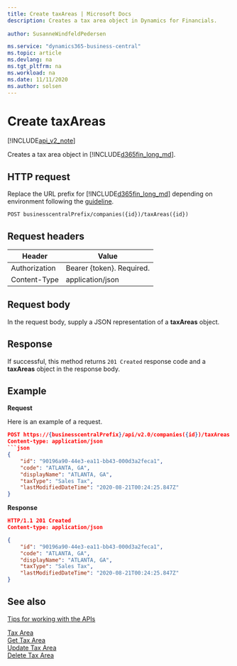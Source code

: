 ```yaml
---
title: Create taxAreas | Microsoft Docs
description: Creates a tax area object in Dynamics for Financials. 
 
author: SusanneWindfeldPedersen

ms.service: "dynamics365-business-central"
ms.topic: article
ms.devlang: na
ms.tgt_pltfrm: na
ms.workload: na
ms.date: 11/11/2020
ms.author: solsen
---
```


# Create taxAreas

[!INCLUDE[api_v2_note](../../includes/api_v2_note.md)]

Creates a tax area object in [!INCLUDE[d365fin_long_md](../../includes/d365fin_long_md.md)].

## HTTP request
Replace the URL prefix for [!INCLUDE[d365fin_long_md](../../includes/d365fin_long_md.md)] depending on environment following the [guideline](../../v2.0/endpoints-apis-for-dynamics.md).

```
POST businesscentralPrefix/companies({id})/taxAreas({id})
```

## Request headers

|Header|Value|
|------|-----|
|Authorization  |Bearer {token}. Required.    |
|Content-Type  |application/json    |

## Request body
In the request body, supply a JSON representation of a **taxAreas** object.

## Response
If successful, this method returns ```201 Created``` response code and a **taxAreas** object in the response body.

## Example

**Request**

Here is an example of a request.

```json
POST https://{businesscentralPrefix}/api/v2.0/companies({id})/taxAreas
Content-type: application/json
```json
{
    "id": "90196a90-44e3-ea11-bb43-000d3a2feca1",
    "code": "ATLANTA, GA",
    "displayName": "ATLANTA, GA",
    "taxType": "Sales Tax",
    "lastModifiedDateTime": "2020-08-21T00:24:25.847Z"
}
```

**Response**

```json
HTTP/1.1 201 Created
Content-type: application/json

{
    "id": "90196a90-44e3-ea11-bb43-000d3a2feca1",
    "code": "ATLANTA, GA",
    "displayName": "ATLANTA, GA",
    "taxType": "Sales Tax",
    "lastModifiedDateTime": "2020-08-21T00:24:25.847Z"
}
```

## See also
[Tips for working with the APIs](/dynamics365/business-central/dev-itpro/developer/devenv-connect-apps-tips)  

[Tax Area](../resources/dynamics_taxarea.md)  
[Get Tax Area](dynamics_taxarea_get.md)  
[Update Tax Area](dynamics_taxarea_update.md)  
[Delete Tax Area](dynamics_taxarea_delete.md)  
